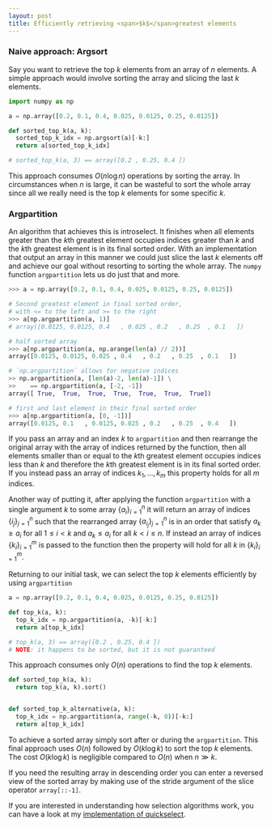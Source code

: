 ```yaml
---
layout: post
title: Efficiently retrieving <span>$k$</span>greatest elements
---
```

### Naive approach: Argsort
Say you want to retrieve the top <span>$k$</span> elements from an array of <span>$n$</span> elements. A simple approach would involve sorting the array and slicing the last <span>$k$</span> elements.

```python
import numpy as np

a = np.array([0.2, 0.1, 0.4, 0.025, 0.0125, 0.25, 0.0125])

def sorted_top_k(a, k):
  sorted_top_k_idx = np.argsort(a)[-k:]
  return a[sorted_top_k_idx]

# sorted_top_k(a, 3) == array([0.2 , 0.25, 0.4 ])
```
This approach consumes <span>$O(n \log n)$</span> operations by sorting the array. In circumstances when <span>$n$</span> is large, it can be wasteful to sort the whole array since all we really need is the top <span>$k$</span> elements for some specific <span>$k$</span>.

### Argpartition
An algorithm that achieves this is introselect. It finishes when all elements greater than the <span>$k$</span>th greatest element occupies indices greater than <span>$k$</span> and the <span>$k$</span>th greatest element is in its final sorted order. With an implementation that output an array in this manner we could just slice the last <span>$k$</span> elements off and achieve our goal without resorting to sorting the whole array. The `numpy` function `argpartition` lets us do just that and more.
 
```python
>>> a = np.array([0.2, 0.1, 0.4, 0.025, 0.0125, 0.25, 0.0125])

# Second greatest element in final sorted order, 
# with <= to the left and >= to the right
>>> a[np.argpartition(a, 1)]
# array([0.0125, 0.0125, 0.4   , 0.025 , 0.2   , 0.25  , 0.1   ])

# half sorted array
>>> a[np.argpartition(a, np.arange(len(a) // 2))]
array([0.0125, 0.0125, 0.025 , 0.4   , 0.2   , 0.25  , 0.1   ])

# `np.argpartition` allows for negative indices
>> np.argpartition(a, [len(a)-2, len(a)-1]) \
>>    == np.argpartition(a, [-2, -1])
array([ True,  True,  True,  True,  True,  True,  True])

# first and last element in their final sorted order
>>> a[np.argpartition(a, [0, -1])]
array([0.0125, 0.1   , 0.0125, 0.025 , 0.2   , 0.25  , 0.4   ])
```

If you pass an array and an index <span>$k$</span> to `argpartition` and then rearrange the original array with the array of indices returned by the function, then all elements smaller than or equal to the <span>$k$</span>th greatest element occupies indices less than <span>$k$</span> and therefore the <span>$k$</span>th greatest element is in its final sorted order. If you instead pass an array of indices <span>$k_1 ,..., k_m$</span> this property holds for all <span>$m$</span> indices.

Another way of putting it, after applying the function `argpartition` with a single argument <span>$k$</span> to some array <span>$\{a_{i}\}_{i=1}^{n}$</span> it will return an array of indices <span>$\{i_j\}_{j=1}^n$</span> such that the rearranged array <span>$\{a_{i_j}\}_{j=1}^n$</span> is in an order that satisfy <span>$a_k \ge a_i$</span> for all <span>$1 \le i \lt k$</span> and <span>$a_k \le a_i$</span> for all <span>$k \lt i \le n$</span>. If instead an array of indices <span>$\{k_i\}_{i=1}^m$</span> is passed to the function then the property will hold for all <span>$k$</span> in <span>$\{k_i\}_{i=1}^m$</span>.

Returning to our initial task, we can select the top <span>$k$</span> elements efficiently by using `argpartition`
```python
a = np.array([0.2, 0.1, 0.4, 0.025, 0.0125, 0.25, 0.0125])

def top_k(a, k):
  top_k_idx = np.argpartition(a, -k)[-k:]
  return a[top_k_idx]

# top_k(a, 3) == array([0.2 , 0.25, 0.4 ])
# NOTE: it happens to be sorted, but it is not guaranteed
```
This approach consumes only <span>$O(n)$</span> operations to find the top <span>$k$</span> elements.

``` python
def sorted_top_k(a, k):
  return top_k(a, k).sort()


def sorted_top_k_alternative(a, k):
  top_k_idx = np.argpartition(a, range(-k, 0))[-k:]
  return a[top_k_idx]
```
 To achieve a sorted array simply sort after or during the `argpartition`. This final approach uses <span>$O(n)$</span> followed by <span>$O(k \log k)$</span> to sort the top <span>$k$</span> elements. The cost <span>$O(k \log k)$</span> is negligible compared to <span>$O(n)$</span> when <span>$n \gg k$</span>.
 
 If you need the resulting array in descending order you can enter a reversed view of the sorted array by making use of the stride argument of the slice operator `array[::-1]`.

If you are interested in understanding how selection algorithms work, you can have a look at my [implementation of quickselect](https://gist.github.com/andrejonasson/17c9e9641e1bfd1134f5481ba6f99c32).